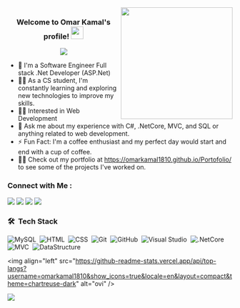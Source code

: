 
<img width="250" align="right" src="https://c.tenor.com/papK2E3wvMEAAAAd/fwow-ai.gif">

<h3 align="center">
  Welcome to Omar Kamal's profile!
  <img src="https://media.giphy.com/media/hvRJCLFzcasrR4ia7z/giphy.gif" width="28">
  
</h3>

<!-- Typing SVG by DenverCoder1 - https://github.com/DenverCoder1/readme-typing-svg -->
<p align="center">
  <a href="https://github.com/DenverCoder1/readme-typing-svg"><img src="https://readme-typing-svg.herokuapp.com/?lines=Full%20Stack%20web%20developer;Always%20learning%20new%20things&font=Fira%20Code&center=true&width=440&height=45&color=f75c7e&vCenter=true&size=22"></a>
  
</p> 

- 🏢 I'm a Software Engineer Full stack .Net Developer (ASP.Net)
- 👨‍💻 As a CS student, I'm constantly learning and exploring new technologies to improve my skills.
- 👨‍💻 Interested in Web Development 
- 💬 Ask me about my experience with C#, .NetCore, MVC, and SQL or anything related to web development.
- ⚡ Fun Fact: I'm a coffee enthusiast and my perfect day would start and end with a cup of coffee.
- 👨‍💻 Check out my portfolio at https://omarkamal1810.github.io/Portofolio/ to see some of the projects I've worked on.


### Connect with Me :

<a href="https://www.linkedin.com/in/omarkamal1810/" target="_blank"><img src="https://img.shields.io/badge/-Omar%20Kamal-0077B5?style=for-the-badge&logo=Linkedin&logoColor=white"/></a>
<a href="https://www.facebook.com/omar.kamal.750" target="_blank"><img src="https://img.shields.io/badge/-Omar%20Kamal-0077B5?style=for-the-badge&logo=Facebook&logoColor=white"/></a>
<a href="mailto:okamal96@gmail.com" target="_blank"><img src="https://img.shields.io/badge/-Omar%20Kamal-0077B5?style=for-the-badge&logo=Gmail&logoColor=red"/></a>
<a href="https://wa.me/201060632969" target="_blank"><img src="https://img.shields.io/badge/-Omar%20Kamal-0077B5?style=for-the-badge&logo=Whatsapp&logoColor=white"/></a>
### 🛠 &nbsp;Tech Stack
![MySQL](https://img.shields.io/badge/-MySQL-05122A?style=flat&logo=MySQL)&nbsp;
![HTML](https://img.shields.io/badge/-HTML-05122A?style=flat&logo=HTML5)&nbsp;
![CSS](https://img.shields.io/badge/-CSS-05122A?style=flat&logo=CSS3&logoColor=1572B6)&nbsp;
![Git](https://img.shields.io/badge/-Git-05122A?style=flat&logo=git)&nbsp;
![GitHub](https://img.shields.io/badge/-GitHub-05122A?style=flat&logo=github)&nbsp;
![Visual Studio](https://img.shields.io/badge/-Visual%20Studio-05122A?style=flat&logo=visual-studio&logoColor=007ACC)&nbsp;
![.NetCore](https://img.shields.io/badge/-.NetCore-05122A?style=flat&logo=.NetCore)&nbsp;
![MVC](https://img.shields.io/badge/-MVC-05122A?style=flat&logo=MVC)&nbsp;
![DataStructure](https://img.shields.io/badge/-DataStructure%20-05122A?style=flat&logo=DataStructure)&nbsp;

<img align="left" src="https://github-readme-stats.vercel.app/api/top-langs?username=omarkamal1810&show_icons=true&locale=en&layout=compact&theme=chartreuse-dark" alt="ovi" />
<br/>

<a href="https://komarev.com/ghpvc/?username=omarkamal1810&style=for-the-badge">
    <img src="https://komarev.com/ghpvc/?username=omarkamal1810&style=for-the-badge">
</a>







